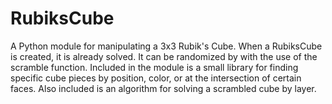 # RubiksCube

A Python module for manipulating a 3x3 Rubik's Cube. When a RubiksCube is created, it is already solved. It can be randomized by with the use of the scramble function. Included in the module is a small library for finding specific cube pieces by position, color, or at the intersection of certain faces. Also included is an algorithm for solving a scrambled cube by layer.
